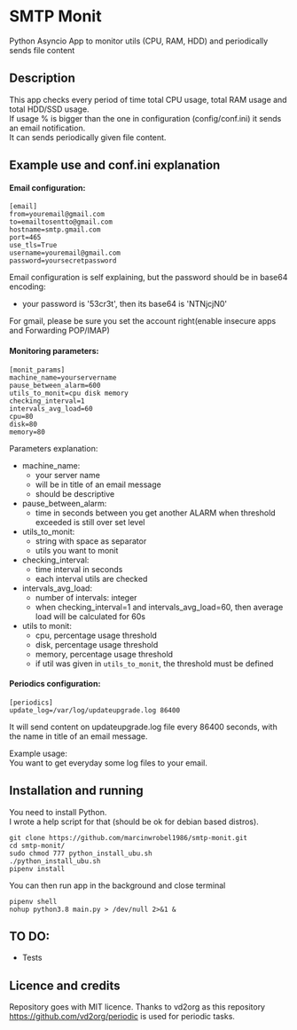 # SMTP Monit

Python Asyncio App to monitor utils (CPU, RAM, HDD) and periodically sends file content

## Description

This app checks every period of time total CPU usage, total RAM usage and total HDD/SSD usage.  
If usage % is bigger than the one in configuration (config/conf.ini) it sends an email notification.  
It can sends periodically given file content.

## Example use and conf.ini explanation

#### Email configuration:
```
[email]
from=youremail@gmail.com
to=emailtosentto@gmail.com
hostname=smtp.gmail.com
port=465
use_tls=True
username=youremail@gmail.com
password=yoursecretpassword
```
Email configuration is self explaining, but the password should be in base64 encoding:
- your password is '53cr3t', then its base64 is 'NTNjcjN0'

For gmail, please be sure you set the account right(enable insecure apps and Forwarding POP/IMAP)

#### Monitoring parameters:
```
[monit_params]
machine_name=yourservername
pause_between_alarm=600
utils_to_monit=cpu disk memory
checking_interval=1
intervals_avg_load=60
cpu=80
disk=80
memory=80
```
Parameters explanation:
- machine_name:
    - your server name
    - will be in title of an email message
    - should be descriptive
- pause_between_alarm:
    - time in seconds between you get another ALARM when threshold exceeded is still over set level
- utils_to_monit:
    - string with space as separator
    - utils you want to monit
- checking_interval:
    - time interval in seconds
    - each interval utils are checked
- intervals_avg_load:
    - number of intervals: integer
    - when checking_interval=1 and intervals_avg_load=60, then average load will be calculated for 60s
- utils to monit:
    - cpu, percentage usage threshold
    - disk, percentage usage threshold
    - memory, percentage usage threshold
    - if util was given in ```utils_to_monit```, the threshold must be defined

#### Periodics configuration:
```
[periodics]
update_log=/var/log/updateupgrade.log 86400
```
It will send content on updateupgrade.log file every 86400 seconds, with the name in title of an email message.

Example usage:  
You want to get everyday some log files to your email. 

## Installation and running
You need to install Python.  
I wrote a help script for that (should be ok for debian based distros).
```
git clone https://github.com/marcinwrobel1986/smtp-monit.git
cd smtp-monit/
sudo chmod 777 python_install_ubu.sh
./python_install_ubu.sh
pipenv install
```
You can then run app in the background and close terminal
```
pipenv shell
nohup python3.8 main.py > /dev/null 2>&1 &
```

## TO DO:
- Tests 

## Licence and credits

Repository goes with MIT licence.
Thanks to vd2org as this  repository https://github.com/vd2org/periodic is used for periodic tasks.